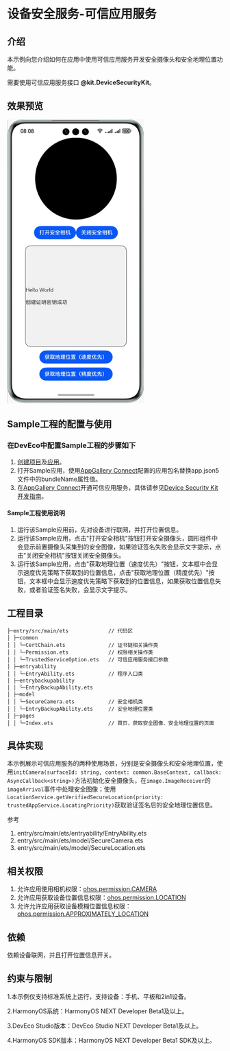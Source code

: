 # 设备安全服务-可信应用服务

## 介绍

本示例向您介绍如何在应用中使用可信应用服务开发安全摄像头和安全地理位置功能。

需要使用可信应用服务接口 **@kit.DeviceSecurityKit**。

## 效果预览
![效果图](screenshots/device/home_page_cn.png)

## Sample工程的配置与使用

### 在DevEco中配置Sample工程的步骤如下

1. [创建项目](https://developer.huawei.com/consumer/cn/doc/app/agc-help-create-project-0000002242804048)及[应用](https://developer.huawei.com/consumer/cn/doc/app/agc-help-create-app-0000002247955506)。
2. 打开Sample应用，使用[AppGallery Connect](https://developer.huawei.com/consumer/cn/service/josp/agc/index.html)配置的应用包名替换app.json5文件中的bundleName属性值。
3. 在[AppGallery Connect](https://developer.huawei.com/consumer/cn/service/josp/agc/index.html)开通可信应用服务，具体请参见[Device Security Kit开发指南](https://developer.huawei.com/consumer/cn/doc/harmonyos-guides/devicesecurity-deviceverify-activateservice)。

#### Sample工程使用说明
1. 运行该Sample应用前，先对设备进行联网，并打开位置信息。
2. 运行该Sample应用，点击"打开安全相机"按钮打开安全摄像头，圆形组件中会显示前置摄像头采集到的安全图像，如果验证签名失败会显示文字提示，点击"关闭安全相机"按钮关闭安全摄像头。
3. 运行该Sample应用，点击"获取地理位置（速度优先）"按钮，文本框中会显示速度优先策略下获取到的位置信息，点击"获取地理位置（精度优先）"按钮，文本框中会显示速度优先策略下获取到的位置信息，如果获取位置信息失败，或者验证签名失败，会显示文字提示。

## 工程目录
```
├─entry/src/main/ets             // 代码区  
│ ├─common  
│ │ └─CertChain.ets              // 证书链相关操作类  
│ │ └─Permission.ets             // 权限相关操作类  
│ │ └─TrustedServiceOption.ets   // 可信应用服务接口参数  
│ ├─entryability  
│ │ └─EntryAbility.ets           // 程序入口类  
│ ├─entrybackupability  
│ │ └─EntryBackupAbility.ets  
│ ├─model  
│ │ └─SecureCamera.ets           // 安全相机类  
│ │ └─EntryBackupAbility.ets     // 安全地理位置类  
│ ├─pages  
│ │ └─Index.ets                  // 首页，获取安全图像、安全地理位置的页面  
```

## 具体实现

本示例展示可信应用服务的两种使用场景，分别是安全摄像头和安全地理位置，使用`initCamera(surfaceId: string, context: common.BaseContext, callback: AsyncCallback<string>)`方法初始化安全摄像头，在`image.ImageReceiver`的`imageArrival`事件中处理安全图像；使用`LocationService.getVerifiedSecureLocation(priority: trustedAppService.LocatingPriority)`获取验证签名后的安全地理位置信息。

参考
1. entry/src/main/ets/entryability/EntryAbility.ets
2. entry/src/main/ets/model/SecureCamera.ets
3. entry/src/main/ets/model/SecureLocation.ets

## 相关权限

1. 允许应用使用相机权限：[ohos.permission.CAMERA](https://developer.huawei.com/consumer/cn/doc/harmonyos-guides/permissions-for-all-user#ohospermissioncamera)
2. 允许应用获取设备位置信息权限：[ohos.permission.LOCATION](https://developer.huawei.com/consumer/cn/doc/harmonyos-guides/permissions-for-all-user#ohospermissionlocation)
3. 允许允许应用获取设备模糊位置信息权限：[ohos.permission.APPROXIMATELY_LOCATION](https://developer.huawei.com/consumer/cn/doc/harmonyos-guides/permissions-for-all-user#ohospermissionapproximately_location)

## 依赖

依赖设备联网，并且打开位置信息开关。

## 约束与限制

1.本示例仅支持标准系统上运行，支持设备：手机、平板和2in1设备。

2.HarmonyOS系统：HarmonyOS NEXT Developer Beta1及以上。

3.DevEco Studio版本：DevEco Studio NEXT Developer Beta1及以上。

4.HarmonyOS SDK版本：HarmonyOS NEXT Developer Beta1 SDK及以上。